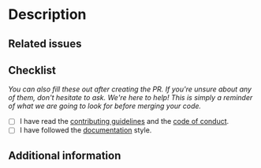 # Description

<!-- Describe the big picture of your changes here to communicate to the maintainers why we should accept this pull request. 
     Remember to also add relevant labels. -->

## Related issues

<!-- Link to the issues that are related to this pull request. -->

## Checklist

*You can also fill these out after creating the PR. If you're unsure about any of them, don't hesitate to ask. We're here to help! This is simply a reminder of what we are going to look for before merging your code.*

- [ ] I have read the [contributing guidelines](https://umh.docs.umh.app/docs/development/contribute/new-content/add-documentation/) and the [code of conduct](https://github.com/united-manufacturing-hub/umh.docs.umh.app/blob/main/.github/CODE_OF_CONDUCT.md).
- [ ] I have followed the [documentation](https://umh.docs.umh.app/docs/development/contribute/documentation/style/) style.

## Additional information

<!-- Enter here any additional information that might be useful -->

